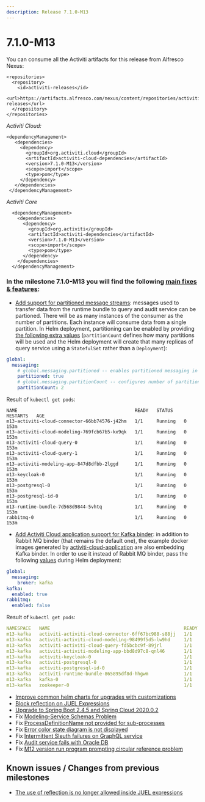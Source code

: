 ```yaml
---
description: Release 7.1.0-M13
---
```


# 7.1.0-M13

You can consume all the Activiti artifacts for this release from Alfresco Nexus:

```markup
<repositories>
  <repository>
    <id>activiti-releases</id>
    <url>https://artifacts.alfresco.com/nexus/content/repositories/activiti-releases</url>
  </repository>
</repositories>
```

_Activiti Cloud:_

```markup
<dependencyManagement>
   <dependencies>
     <dependency>
       <groupId>org.activiti.cloud</groupId>
       <artifactId>activiti-cloud-dependencies</artifactId>
       <version>7.1.0-M13</version>
       <scope>import</scope>
       <type>pom</type>
     </dependency>
   </dependencies>
 </dependencyManagement>
```

_Activiti Core_

```markup
  <dependencyManagement>
    <dependencies>
      <dependency>
        <groupId>org.activiti</groupId>
        <artifactId>activiti-dependencies</artifactId>
        <version>7.1.0-M13</version>
        <scope>import</scope>
        <type>pom</type>
      </dependency>
    </dependencies>
  </dependencyManagement>
```

### In the milestone 7.1.0-M13 you will find the following [main fixes & features](https://github.com/Activiti/Activiti/milestone/37?closed=1):

* [Add support for partitioned message streams](https://github.com/Activiti/Activiti/issues/3639): messages used to transfer data from the runtime bundle to query and audit service can be partioned. There will be as many instances of the consumer as the number of partitions. Each instance will consume data from a single partition. In Helm deployment, partitioning can be enabled by providing [the following extra values](https://github.com/Activiti/activiti-cloud-full-chart/blob/v7.1.0-M13/charts/activiti-cloud-full-example/partitioned-values.yaml) \(`partitionCount` defines how many partitions will be used and the Helm deployment will create that many replicas of query service using a `StatefulSet` rather than a `Deployment`\):

```yaml
global:
  messaging:
    # global.messaging.partitioned -- enables partitioned messaging in combination with messaging.enabled=true && messaging.role=producer|consumer
    partitioned: true
    # global.messaging.partitionCount -- configures number of partitioned consumers 
    partitionCount: 2
```

Result of `kubectl get pods`:

```markup
NAME                                           READY   STATUS    RESTARTS   AGE
m13-activiti-cloud-connector-66bb74576-j42hm   1/1     Running   0          153m
m13-activiti-cloud-modeling-769fcb67b5-kx9qk   1/1     Running   0          153m
m13-activiti-cloud-query-0                     1/1     Running   0          153m
m13-activiti-cloud-query-1                     1/1     Running   0          153m
m13-activiti-modeling-app-847d8dfbb-2lggd      1/1     Running   0          153m
m13-keycloak-0                                 1/1     Running   0          153m
m13-postgresql-0                               1/1     Running   0          153m
m13-postgresql-id-0                            1/1     Running   0          153m
m13-runtime-bundle-7d568d9844-5vhtq            1/1     Running   0          153m
rabbitmq-0                                     1/1     Running   0          153m
```

* [Add Activiti Cloud application support for Kafka binder](https://github.com/Activiti/Activiti/issues/3625): in addition to Rabbit MQ binder \(that remains the default one\), the example docker images generated by [activiti-cloud-application](https://github.com/Activiti/activiti-cloud-application) are also embedding Kafka binder. In order to use it instead of Rabbit MQ binder, pass the following [values](https://github.com/Activiti/activiti-cloud-full-chart/blob/v7.1.0-M13/charts/activiti-cloud-full-example/kafka-values.yaml) during Helm deployment:

```yaml
global:
  messaging:
    broker: kafka
kafka:
  enabled: true
rabbitmq:
  enabled: false
```

Result of `kubectl get pods`:

```yaml
NAMESPACE   NAME                                                 READY   STATUS    RESTARTS   AGE
m13-kafka   activiti-activiti-cloud-connector-6ff67bc988-s88jj   1/1     Running   0          4h35m
m13-kafka   activiti-activiti-cloud-modeling-98499f5d5-lw9hd     1/1     Running   0          4h35m
m13-kafka   activiti-activiti-cloud-query-fd5bcbc9f-89jrl        1/1     Running   0          4h35m
m13-kafka   activiti-activiti-modeling-app-bbd8d97c8-qnl46       1/1     Running   0          4h18m
m13-kafka   activiti-keycloak-0                                  1/1     Running   0          4h35m
m13-kafka   activiti-postgresql-0                                1/1     Running   0          4h35m
m13-kafka   activiti-postgresql-id-0                             1/1     Running   0          4h35m
m13-kafka   activiti-runtime-bundle-865895df8d-hhgwm             1/1     Running   0          4h35m
m13-kafka   kafka-0                                              1/1     Running   0          4h35m
m13-kafka   zookeeper-0                                          1/1     Running   0          4h35m
```

* [Improve common helm charts for upgrades with customizations](https://github.com/Activiti/Activiti/issues/3652)
* [Block reflection on JUEL Expressions](https://github.com/Activiti/Activiti/issues/3648)
* [Upgrade to Spring Boot 2.4.5 and Spring Cloud 2020.0.2](https://github.com/Activiti/Activiti/issues/3655)
* Fix [Modeling-Service Schemas Problem](https://github.com/Activiti/Activiti/issues/3516)
* Fix [ProcessDefinitionName not provided for sub-processes](https://github.com/Activiti/Activiti/issues/3506)
* Fix [Error color state diagram is not displayed](https://github.com/Activiti/Activiti/issues/3620)
* Fix [Intermittent Sleuth failures on GraphQL service](https://github.com/Activiti/Activiti/issues/3609)
* Fix [Audit service fails with Oracle DB](https://github.com/Activiti/Activiti/issues/3592)
* Fix [M12 version run program prompting circular reference problem](https://github.com/Activiti/Activiti/issues/3650)

## Known issues / Changes from previous milestones

* [The use of reflection is no longer allowed inside JUEL expressions](https://github.com/Activiti/Activiti/issues/3648)

